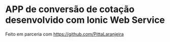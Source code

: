 # APP de conversão de cotação desenvolvido com Ionic Web Service
Feito em parceria com https://github.com/PittaLaranjeira
